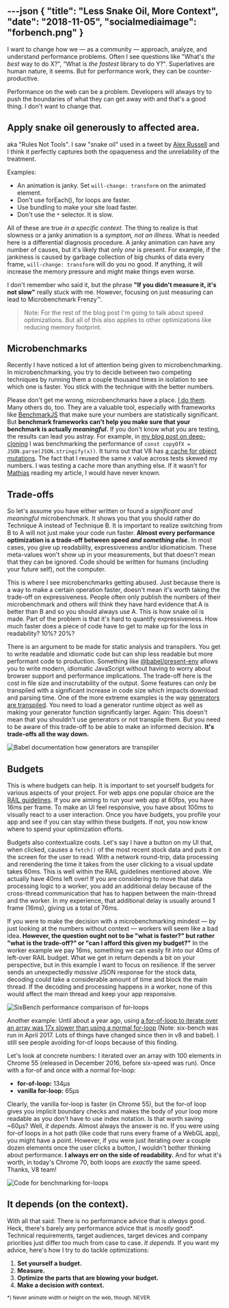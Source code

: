 ---json
{
  "title": "Less Snake Oil, More Context",
  "date": "2018-11-05",
  "socialmediaimage": "forbench.png"
}
---

I want to change how we — as a community — approach, analyze, and understand performance problems. Often I see questions like "What's _the best_ way to do X?", "What is _the fastest_ library to do Y?". Superlatives are human nature, it seems. But for performance work, they can be counter-productive.

<!-- more -->

Performance on the web can be a problem. Developers will always try to push the boundaries of what they can get away with and that's a good thing. I don't want to change that.

## Apply snake oil generously to affected area.

aka "Rules Not Tools". I saw "snake oil" used in a tweet by [Alex Russell](https://twitter.com/slightlylate) and I think it perfectly captures both the opaqueness and the unreliability of the treatment.

Examples:

* An animation is janky. Set `will-change: transform` on the animated element.
* Don't use forEach(), for loops are faster.
* Use bundling to make your site load faster.
* Don't use the `*` selector. It is slow.

All of these are true _in a specific context._ The thing to realize is that slowness or a janky animation is a _symptom, not an illness._ What is needed here is a differential diagnosis procedure. A janky animation can have any number of causes, but it's likely that only _one_ is present. For example, if the jankiness is caused by garbage collection of big chunks of data every frame, `will-change: transform` will do you no good. If anything, it will increase the memory pressure and might make things even worse.

I don't remember who said it, but the phrase **"If you didn't measure it, it's not slow"** really stuck with me. However, focusing on just measuring can lead to Microbenchmark Frenzy™️.

> Note: For the rest of the blog post I'm going to talk about speed optimizations. But all of this also applies to other optimizations like reducing memory footprint.

## Microbenchmarks

Recently I have noticed a lot of attention being given to microbenchmarking. In microbenchmarking, you try to decide between two competing techniques by running them a couple thousand times in isolation to see which one is faster. You stick with the technique with the better numbers.

Please don't get me wrong, microbenchmarks have a place. [I do them](https://dassur.ma/things/deep-copy/#performance-extravaganza). Many others do, too. They are a valuable tool, especially with frameworks like [BenchmarkJS](https://benchmarkjs.com/) that make sure your numbers are statistically significant. But **benchmark frameworks can't help you make sure that your benchmark is actually _meaningful_.** If you don't know what you are testing, the results can lead you astray. For example, in [my blog post on deep-cloning](https://dassur.ma/things/deep-copy/#performance-extravaganza) I was benchmarking the performance of  `const copyOfX = JSON.parse(JSON.stringify(x))`. It turns out that V8 has [a cache for object mutations](https://v8.dev/blog/fast-properties). The fact that I reused the same x value across tests skewed my numbers. I was testing a cache more than anything else. If it wasn't for [Mathias](https://twitter.com/mathias) reading my article, I would have never known.

## Trade-offs

So let's assume you have either written or found a _significant and meaningful_ microbenchmark. It shows you that you should rather do Technique A instead of Technique B. It is important to realize switching from B to A will not just make your code run faster. **Almost every performance optimization is a trade-off between speed _and something else_.** In most cases, you give up readability, expressiveness and/or idiomaticism. These meta-values won't show up in your measurements, but that doesn't mean that they can be ignored. Code should be written for humans (including your future self), not the computer.

This is where I see microbenchmarks getting abused. Just because there is a way to make a certain operation faster, doesn't mean it's worth taking the trade-off on expressiveness. People often only publish the numbers of their microbenchmark and others will think they have hard evidence that A is better than B and so you should always use A. This is how snake oil is made. Part of the problem is that it's hard to quantify expressiveness. How much faster does a piece of code have to get to make up for the loss in readability? 10%? 20%?

There is an argument to be made for static analysis and transpilers. You get to write readable and idiomatic code but can ship less readable but more performant code to production. Something like [@babel/present-env](https://www.npmjs.com/package/@babel/preset-env) allows you to write modern, idiomatic JavaScript without having to worry about browser support and performance implications. The trade-off here is the cost in file size and inscrutability of the output. Some features can only be transpiled with a significant increase in code size which impacts download and parsing time. One of the more extreme examples is the way [generators are transpiled](https://babeljs.io/docs/en/babel-plugin-transform-regenerator). You need to load a generator runtime object as well as making your generator function significantly larger. Again: This doesn't mean that you shouldn't use generators or not transpile them. But you need to be aware of this trade-off to be able to make an informed decision. **It's trade-offs all the way down.**

![Babel documentation how generators are transpiler](generators.png)

## Budgets

This is where budgets can help. It is important to set yourself budgets for various aspects of your project. For web apps one popular choice are the [RAIL guidelines](https://developers.google.com/web/fundamentals/performance/rail). If you are aiming to run your web app at 60fps, you have 16ms per frame. To make an UI feel responsive, you have about 100ms to visually react to a user interaction. Once you have budgets, you profile your app and see if you can stay within these budgets. If not, you now know where to spend your optimization efforts.

Budgets also contextualize costs. Let's say I have a button on my UI that, when clicked, causes a `fetch()` of the most recent stock data and puts it on the screen for the user to read. With a network round-trip, data processing and rerendering the time it takes from the user clicking to a visual update takes 60ms. This is well within the RAIL guidelines mentioned above. We actually have 40ms left over! If you are considering to move that data processing logic to a worker, you add an additional delay because of the cross-thread communication that has to happen between the main-thread and the worker. In my experience, that additional delay is usually around 1 frame (16ms), giving us a total of 76ms.

If you were to make the decision with a microbenchmarking mindest — by just looking at the numbers without context — workers will seem like a bad idea. **However, the question ought not to be "what is faster?" but rather "what is the trade-off?" or "can I afford this given my budget?"** In the worker example we pay 16ms, something we can easily fit into our 40ms of left-over RAIL budget. What we get in return depends a bit on your perspective, but in this example I want to focus on resilience. If the server sends an unexpectedly _massive_ JSON response for the stock data, decoding could take a considerable amount of time and block the main thread. If the decoding and processing happens in a worker, none of this would affect the main thread and keep your app responsive.

![SixBench performance comparison of for-loops](sixbench.png)

Another example: Until about a year ago, using [a for-of-loop to iterate over an array was 17x slower than using a normal for-loop](http://incaseofstairs.com/six-speed/) (Note: six-bench was run in April 2017. Lots of things have changed since then in v8 and babel). I still see people avoiding for-of loops because of this finding.

Let's look at concrete numbers: I iterated over an array with 100 elements in Chrome 55 (released in December 2016, before six-speed was run). Once with a for-of and once with a normal for-loop:

* **for-of-loop:** 134µs
* **vanilla for-loop:** 65µs

Clearly, the vanilla for-loop is faster (in Chrome 55), but the for-of loop gives you implicit boundary checks and makes the body of your loop more readable as you don't have to use index notation. Is that worth saving ~60µs? Well, _it depends_. Almost always the answer is no. If you were using for-of loops in a hot path (like code that runs every frame of a WebGL app), you might have a point. However, if you were just iterating over a couple dozen elements once the user clicks a button, I wouldn't bother thinking about performance. **I always err on the side of readability.** And for what it's worth, in today's Chrome 70, both loops are _exactly_ the same speed. Thanks, V8 team!

![Code for benchmarking for-loops](forbench.png)

## It depends (on the context).

With all that said: There is no performance advice that is _always_ good. Heck, there's barely any performance advice that is _mostly_ good*. Technical requirements, target audiences, target devices and company priorities just differ too much from case to case. _It depends._ If you want my advice, here's how I try to do tackle optimizations:

1. **Set yourself a budget.**
2. **Measure.**
3. **Optimize the parts that are blowing your budget.**
4. **Make a decision _with_ context.**

<small>
*) Never animate width or height on the web, though. NEVER.
</small>
